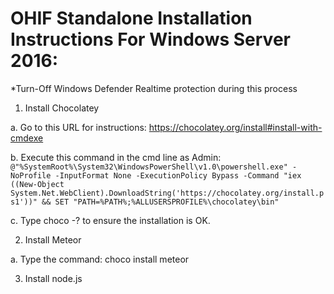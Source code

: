 # OHIF Standalone Installation Instructions For Windows Server 2016:

*Turn-Off Windows Defender Realtime protection during this process

1. Install Chocolatey
    
a. Go to this URL for instructions: 
https://chocolatey.org/install#install-with-cmdexe
    
b. Execute this command in the cmd line as Admin:
`@"%SystemRoot%\System32\WindowsPowerShell\v1.0\powershell.exe" -NoProfile -InputFormat None -ExecutionPolicy Bypass -Command "iex ((New-Object System.Net.WebClient).DownloadString('https://chocolatey.org/install.ps1'))" && SET "PATH=%PATH%;%ALLUSERSPROFILE%\chocolatey\bin"`
    
c. Type choco -? to ensure the installation is OK.

2. Install Meteor
    
a. Type the command: choco install meteor

3. Install node.js
